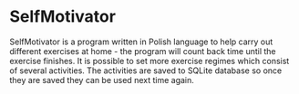 # SelfMotivator
SelfMotivator is a program written in Polish language to help carry out different exercises at home - the program will count back time until the exercise finishes.
It is possible to set more exercise regimes which consist of several activities.
The activities are saved to SQLite database so once they are saved they can be used next time again.
